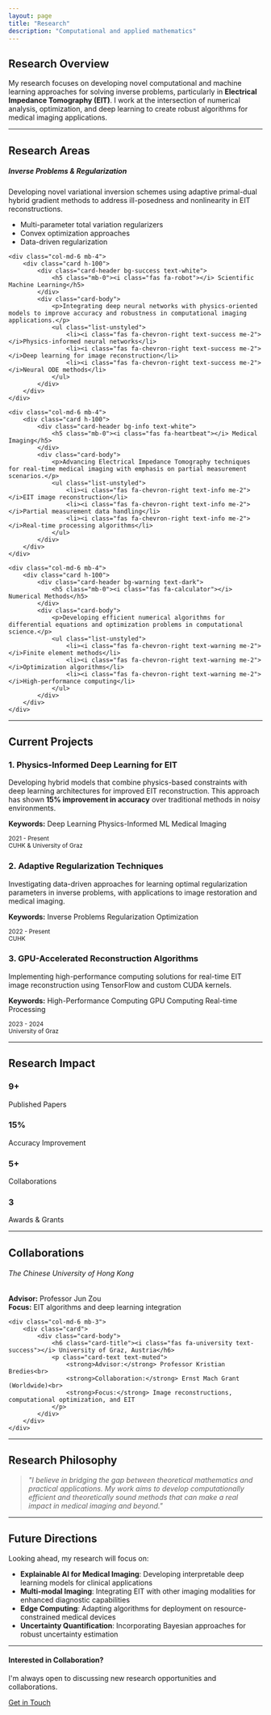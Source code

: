 ```yaml
---
layout: page
title: "Research"
description: "Computational and applied mathematics"
---
```


## Research Overview

My research focuses on developing novel computational and machine learning approaches for solving inverse problems, particularly in **Electrical Impedance Tomography (EIT)**. I work at the intersection of numerical analysis, optimization, and deep learning to create robust algorithms for medical imaging applications.

---

## Research Areas

<div class="row">
    <div class="col-md-6 mb-4">
        <div class="card h-100">
            <div class="card-header bg-primary text-white">
                <h5 class="mb-0"><i class="fas fa-brain"></i> Inverse Problems & Regularization</h5>
            </div>
            <div class="card-body">
                <p>Developing novel variational inversion schemes using adaptive primal-dual hybrid gradient methods to address ill-posedness and nonlinearity in EIT reconstructions.</p>
                <ul class="list-unstyled">
                    <li><i class="fas fa-chevron-right text-primary me-2"></i>Multi-parameter total variation regularizers</li>
                    <li><i class="fas fa-chevron-right text-primary me-2"></i>Convex optimization approaches</li>
                    <li><i class="fas fa-chevron-right text-primary me-2"></i>Data-driven regularization</li>
                </ul>
            </div>
        </div>
    </div>
    
    <div class="col-md-6 mb-4">
        <div class="card h-100">
            <div class="card-header bg-success text-white">
                <h5 class="mb-0"><i class="fas fa-robot"></i> Scientific Machine Learning</h5>
            </div>
            <div class="card-body">
                <p>Integrating deep neural networks with physics-oriented models to improve accuracy and robustness in computational imaging applications.</p>
                <ul class="list-unstyled">
                    <li><i class="fas fa-chevron-right text-success me-2"></i>Physics-informed neural networks</li>
                    <li><i class="fas fa-chevron-right text-success me-2"></i>Deep learning for image reconstruction</li>
                    <li><i class="fas fa-chevron-right text-success me-2"></i>Neural ODE methods</li>
                </ul>
            </div>
        </div>
    </div>
    
    <div class="col-md-6 mb-4">
        <div class="card h-100">
            <div class="card-header bg-info text-white">
                <h5 class="mb-0"><i class="fas fa-heartbeat"></i> Medical Imaging</h5>
            </div>
            <div class="card-body">
                <p>Advancing Electrical Impedance Tomography techniques for real-time medical imaging with emphasis on partial measurement scenarios.</p>
                <ul class="list-unstyled">
                    <li><i class="fas fa-chevron-right text-info me-2"></i>EIT image reconstruction</li>
                    <li><i class="fas fa-chevron-right text-info me-2"></i>Partial measurement data handling</li>
                    <li><i class="fas fa-chevron-right text-info me-2"></i>Real-time processing algorithms</li>
                </ul>
            </div>
        </div>
    </div>
    
    <div class="col-md-6 mb-4">
        <div class="card h-100">
            <div class="card-header bg-warning text-dark">
                <h5 class="mb-0"><i class="fas fa-calculator"></i> Numerical Methods</h5>
            </div>
            <div class="card-body">
                <p>Developing efficient numerical algorithms for differential equations and optimization problems in computational science.</p>
                <ul class="list-unstyled">
                    <li><i class="fas fa-chevron-right text-warning me-2"></i>Finite element methods</li>
                    <li><i class="fas fa-chevron-right text-warning me-2"></i>Optimization algorithms</li>
                    <li><i class="fas fa-chevron-right text-warning me-2"></i>High-performance computing</li>
                </ul>
            </div>
        </div>
    </div>
</div>

---

## Current Projects

### 1. Physics-Informed Deep Learning for EIT
<div class="card mb-4">
    <div class="card-body">
        <div class="row">
            <div class="col-md-8">
                <p class="card-text">
                    Developing hybrid models that combine physics-based constraints with deep learning architectures 
                    for improved EIT reconstruction. This approach has shown <strong>15% improvement in accuracy</strong> 
                    over traditional methods in noisy environments.
                </p>
                <p><strong>Keywords:</strong> 
                    <span class="badge bg-light text-dark me-1">Deep Learning</span>
                    <span class="badge bg-light text-dark me-1">Physics-Informed ML</span>
                    <span class="badge bg-light text-dark me-1">Medical Imaging</span>
                </p>
            </div>
            <div class="col-md-4">
                <div class="text-muted">
                    <small><i class="fas fa-calendar"></i> 2021 - Present</small><br>
                    <small><i class="fas fa-map-marker-alt"></i> CUHK & University of Graz</small>
                </div>
            </div>
        </div>
    </div>
</div>

### 2. Adaptive Regularization Techniques
<div class="card mb-4">
    <div class="card-body">
        <div class="row">
            <div class="col-md-8">
                <p class="card-text">
                    Investigating data-driven approaches for learning optimal regularization parameters in 
                    inverse problems, with applications to image restoration and medical imaging.
                </p>
                <p><strong>Keywords:</strong> 
                    <span class="badge bg-light text-dark me-1">Inverse Problems</span>
                    <span class="badge bg-light text-dark me-1">Regularization</span>
                    <span class="badge bg-light text-dark me-1">Optimization</span>
                </p>
            </div>
            <div class="col-md-4">
                <div class="text-muted">
                    <small><i class="fas fa-calendar"></i> 2022 - Present</small><br>
                    <small><i class="fas fa-map-marker-alt"></i> CUHK</small>
                </div>
            </div>
        </div>
    </div>
</div>

### 3. GPU-Accelerated Reconstruction Algorithms
<div class="card mb-4">
    <div class="card-body">
        <div class="row">
            <div class="col-md-8">
                <p class="card-text">
                    Implementing high-performance computing solutions for real-time EIT image reconstruction 
                    using TensorFlow and custom CUDA kernels.
                </p>
                <p><strong>Keywords:</strong> 
                    <span class="badge bg-light text-dark me-1">High-Performance Computing</span>
                    <span class="badge bg-light text-dark me-1">GPU Computing</span>
                    <span class="badge bg-light text-dark me-1">Real-time Processing</span>
                </p>
            </div>
            <div class="col-md-4">
                <div class="text-muted">
                    <small><i class="fas fa-calendar"></i> 2023 - 2024</small><br>
                    <small><i class="fas fa-map-marker-alt"></i> University of Graz</small>
                </div>
            </div>
        </div>
    </div>
</div>

---

## Research Impact

<div class="row text-center mb-5">
    <div class="col-md-3 mb-3">
        <div class="card">
            <div class="card-body">
                <h3 class="text-primary">9+</h3>
                <p class="text-muted mb-0">Published Papers</p>
            </div>
        </div>
    </div>
    <div class="col-md-3 mb-3">
        <div class="card">
            <div class="card-body">
                <h3 class="text-success">15%</h3>
                <p class="text-muted mb-0">Accuracy Improvement</p>
            </div>
        </div>
    </div>
    <div class="col-md-3 mb-3">
        <div class="card">
            <div class="card-body">
                <h3 class="text-info">5+</h3>
                <p class="text-muted mb-0">Collaborations</p>
            </div>
        </div>
    </div>
    <div class="col-md-3 mb-3">
        <div class="card">
            <div class="card-body">
                <h3 class="text-warning">3</h3>
                <p class="text-muted mb-0">Awards & Grants</p>
            </div>
        </div>
    </div>
</div>

---

## Collaborations

<div class="row">
    <div class="col-md-6 mb-3">
        <div class="card">
            <div class="card-body">
                <h6 class="card-title"><i class="fas fa-university text-primary"></i> The Chinese University of Hong Kong</h6>
                <p class="card-text text-muted">
                    <strong>Advisor:</strong> Professor Jun Zou<br>
                    <strong>Focus:</strong> EIT algorithms and deep learning integration
                </p>
            </div>
        </div>
    </div>
    
    <div class="col-md-6 mb-3">
        <div class="card">
            <div class="card-body">
                <h6 class="card-title"><i class="fas fa-university text-success"></i> University of Graz, Austria</h6>
                <p class="card-text text-muted">
                    <strong>Advisor:</strong> Professor Kristian Bredies<br>
                    <strong>Collaboration:</strong> Ernst Mach Grant (Worldwide)<br>
                    <strong>Focus:</strong> Image reconstructions, computational optimization, and EIT
                </p>
            </div>
        </div>
    </div>
</div>

---

## Research Philosophy

> *"I believe in bridging the gap between theoretical mathematics and practical applications. My work aims to develop computationally efficient and theoretically sound methods that can make a real impact in medical imaging and beyond."*

---

## Future Directions

Looking ahead, my research will focus on:

- **Explainable AI for Medical Imaging**: Developing interpretable deep learning models for clinical applications
- **Multi-modal Imaging**: Integrating EIT with other imaging modalities for enhanced diagnostic capabilities  
- **Edge Computing**: Adapting algorithms for deployment on resource-constrained medical devices
- **Uncertainty Quantification**: Incorporating Bayesian approaches for robust uncertainty estimation

---

<div class="text-center mt-5">
    <h4>Interested in Collaboration?</h4>
    <p class="lead">I'm always open to discussing new research opportunities and collaborations.</p>
    <a href="mailto:abdgafartunde@link.cuhk.edu.hk" class="btn btn-primary">
        <i class="fas fa-envelope"></i> Get in Touch
    </a>
</div>
